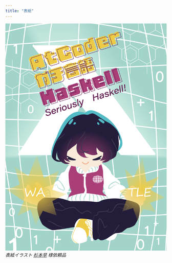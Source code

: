 ```yaml
---
title: "表紙"
---
```


![cover](/images/seriously-haskell/cover.png)
*表紙イラスト [杉本早](https://www.sugimotosaki.com/) 様依頼品*

